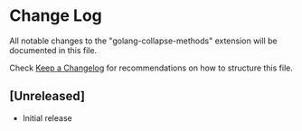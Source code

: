 # Change Log

All notable changes to the "golang-collapse-methods" extension will be documented in this file.

Check [Keep a Changelog](http://keepachangelog.com/) for recommendations on how to structure this file.

## [Unreleased]

- Initial release